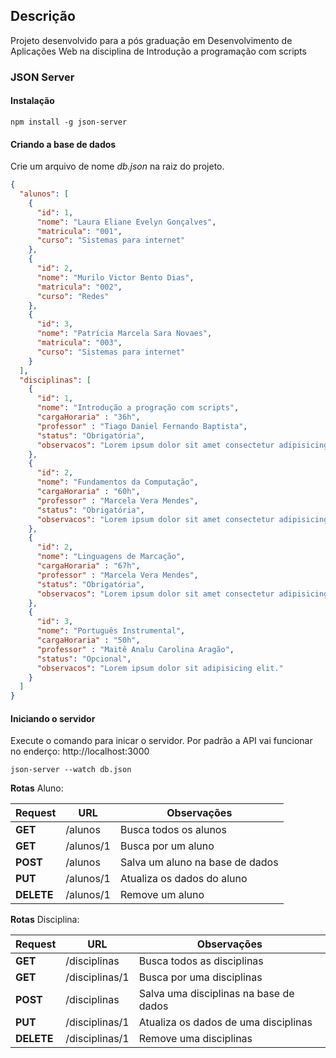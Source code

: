 ## Descrição

Projeto desenvolvido para a pós graduação em Desenvolvimento de Aplicações Web na disciplina de Introdução a programação com scripts

### JSON Server
#### Instalação

```
npm install -g json-server
```

#### Criando a base de dados

Crie um arquivo de nome *db.json* na raiz do projeto.
```json
{
  "alunos": [
    {
      "id": 1,
      "nome": "Laura Eliane Evelyn Gonçalves",
      "matricula": "001",
      "curso": "Sistemas para internet"
    },
    {
      "id": 2,
      "nome": "Murilo Victor Bento Dias",
      "matricula": "002",
      "curso": "Redes"
    },
    {
      "id": 3,
      "nome": "Patrícia Marcela Sara Novaes",
      "matricula": "003",
      "curso": "Sistemas para internet"
    }
  ],
  "disciplinas": [
    {
      "id": 1,
      "nome": "Introdução a progração com scripts",
      "cargaHoraria" : "36h",
      "professor" : "Tiago Daniel Fernando Baptista",
      "status": "Obrigatória",
      "observacos": "Lorem ipsum dolor sit amet consectetur adipisicing elit."
    },
    {
      "id": 2,
      "nome": "Fundamentos da Computação",
      "cargaHoraria" : "60h",
      "professor" : "Marcela Vera Mendes",
      "status": "Obrigatória",
      "observacos": "Lorem ipsum dolor sit amet consectetur adipisicing elit."
    },
    {
      "id": 2,
      "nome": "Linguagens de Marcação",
      "cargaHoraria" : "67h",
      "professor" : "Marcela Vera Mendes",
      "status": "Obrigatória",
      "observacos": "Lorem ipsum dolor sit amet consectetur adipisicing."
    },
    {
      "id": 3,
      "nome": "Português Instrumental",
      "cargaHoraria" : "50h",
      "professor" : "Maitê Analu Carolina Aragão",
      "status": "Opcional",
      "observacos": "Lorem ipsum dolor sit adipisicing elit."
    }
  ]
}
```

#### Iniciando o servidor
Execute o comando para inicar o servidor. Por padrão a API vai funcionar no enderço: http://localhost:3000

```
json-server --watch db.json
```

**Rotas** Aluno:

| Request | URL |  Observações |
|-|-|-|
| **GET** | /alunos | Busca todos os alunos
| **GET** | /alunos/1 | Busca por um aluno
| **POST** | /alunos | Salva um aluno na base de dados
| **PUT** | /alunos/1 | Atualiza os dados do aluno
| **DELETE** | /alunos/1 | Remove um aluno

**Rotas** Disciplina:

| Request | URL |  Observações |
|-|-|-|
| **GET** | /disciplinas | Busca todos as disciplinas
| **GET** | /disciplinas/1 | Busca por uma disciplinas
| **POST** | /disciplinas | Salva uma disciplinas na base de dados
| **PUT** | /disciplinas/1 | Atualiza os dados de uma disciplinas
| **DELETE** | /disciplinas/1 | Remove uma disciplinas